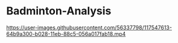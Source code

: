 # Badminton-Analysis



https://user-images.githubusercontent.com/56337798/117547613-64b9a300-b028-11eb-88c5-056a017fab18.mp4



